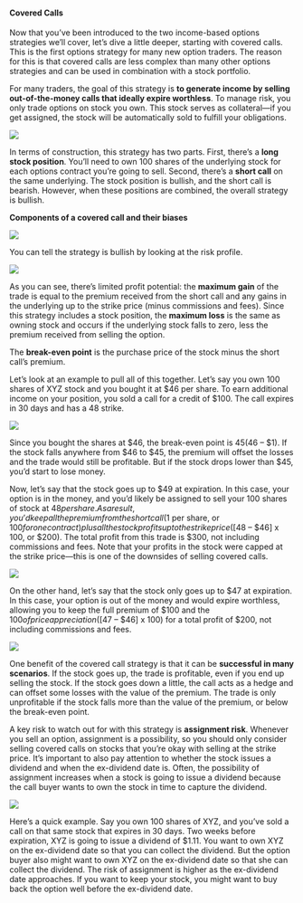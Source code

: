 #### Covered Calls

Now that you’ve been introduced to the two income-based options strategies we’ll cover, let’s dive a little deeper, starting with covered calls. This is the first options strategy for many new option traders. The reason for this is that covered calls are less complex than many other options strategies and can be used in combination with a stock portfolio.

For many traders, the goal of this strategy is  **to generate income by selling out-of-the-money calls that ideally expire worthless**. To manage risk, you only trade options on stock you own. This stock serves as collateral—if you get assigned, the stock will be automatically sold to fulfill your obligations.

![](https://education.ameritrade.com/content/cms/images/BDTO_Lesson_4.30.01.jpg)

In terms of construction, this strategy has two parts. First, there’s a  **long stock position**. You’ll need to own 100 shares of the underlying stock for each options contract you’re going to sell. Second, there’s a  **short call**  on the same underlying. The stock position is bullish, and the short call is bearish. However, when these positions are combined, the overall strategy is bullish.

**Components of a covered call and their biases**

![](https://education.ameritrade.com/content/cms/images/BDTO_Lesson_4_4.30.02.jpg)

You can tell the strategy is bullish by looking at the risk profile.

![](https://education.ameritrade.com/content/cms/images/BDTO_Lesson_4.30.03.jpg)

As you can see, there’s limited profit potential: the  **maximum gain**  of the trade is equal to the premium received from the short call and any gains in the underlying up to the strike price (minus commissions and fees). Since this strategy includes a stock position, the  **maximum loss** is the same as owning stock and occurs if the underlying stock falls to zero, less the premium received from selling the option.

The  **break-even point** is the purchase price of the stock minus the short call’s premium.

Let’s look at an example to pull all of this together. Let’s say you own 100 shares of XYZ stock and you bought it at $46 per share. To earn additional income on your position, you sold a call for a credit of $100. The call expires in 30 days and has a 48 strike.

![](https://education.ameritrade.com/content/cms/images/BDTO_Lesson_4.30.04.jpg)

Since you bought the shares at $46, the break-even point is $45 ($46 – $1). If the stock falls anywhere from $46 to $45, the premium will offset the losses and the trade would still be profitable. But if the stock drops lower than $45, you’d start to lose money.

Now, let’s say that the stock goes up to $49 at expiration. In this case, your option is in the money, and you’d likely be assigned to sell your 100 shares of stock at $48 per share. As a result, you’d keep all the premium from the short call ($1 per share, or $100 for one contract) plus all the stock profits up to the strike price ([$48 – $46] x 100, or $200). The total profit from this trade is $300, not including commissions and fees. Note that your profits in the stock were capped at the strike price—this is one of the downsides of selling covered calls.

![](https://education.ameritrade.com/content/cms/images/BDTO_Lesson_4.30.05.jpg)

On the other hand, let’s say that the stock only goes up to $47 at expiration. In this case, your option is out of the money and would expire worthless, allowing you to keep the full premium of $100 and the $100 of price appreciation ([$47 – $46] x 100) for a total profit of $200, not including commissions and fees.

![](https://education.ameritrade.com/content/cms/images/BDTO_Lesson_4.30.06.jpg)

One benefit of the covered call strategy is that it can be  **successful in many scenarios**. If the stock goes up, the trade is profitable, even if you end up selling the stock. If the stock goes down a little, the call acts as a hedge and can offset some losses with the value of the premium. The trade is only unprofitable if the stock falls more than the value of the premium, or below the break-even point.

A key risk to watch out for with this strategy is  **assignment risk**. Whenever you sell an option, assignment is a possibility, so you should only consider selling covered calls on stocks that you’re okay with selling at the strike price. It’s important to also pay attention to whether the stock issues a dividend and when the ex-dividend date is. Often, the possibility of assignment increases when a stock is going to issue a dividend because the call buyer wants to own the stock in time to capture the dividend.

![](https://education.ameritrade.com/content/cms/images/BDTO_Lesson_4.30.07.jpg)

Here’s a quick example. Say you own 100 shares of XYZ, and you’ve sold a call on that same stock that expires in 30 days. Two weeks before expiration, XYZ is going to issue a dividend of $1.11. You want to own XYZ on the ex-dividend date so that you can collect the dividend. But the option buyer also might want to own XYZ on the ex-dividend date so that she can collect the dividend. The risk of assignment is higher as the ex-dividend date approaches. If you want to keep your stock, you might want to buy back the option well before the ex-dividend date.
<!--stackedit_data:
eyJoaXN0b3J5IjpbMTE5NjUwMzkxMF19
-->